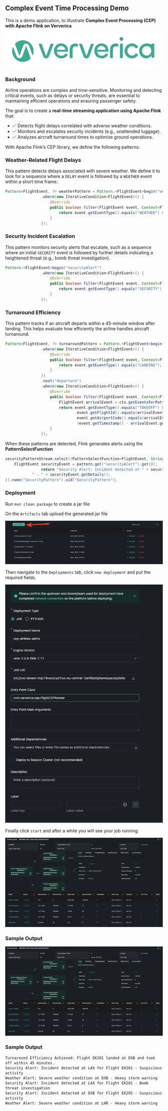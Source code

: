 Complex Event Time Processing Demo
-----------------------------------
This is a demo application, to illustrate **Complex Event Processing (CEP) with Apache Flink on Ververica**

<p align="center">
    <img src="assets/logo.png">
</p>


### Background
Airline operations are complex and time-sensitive. Monitoring and detecting critical events, such as delays or security threats, are essential to maintaining efficient operations and ensuring passenger safety. 

The goal is to create a **real-time streaming application using Apache Flink** that:

- ✅ Detects flight delays correlated with adverse weather conditions.
- ✅ Monitors and escalates security incidents (e.g., unattended luggage).
- ✅ Analyzes aircraft turnaround times to optimize ground operations.

With Apache Flink’s CEP library, we define the following patterns:

### Weather-Related Flight Delays
This pattern detects delays associated with severe weather. We define it to look for a sequence where a `DELAY` event is followed by a `WEATHER` event within a short time frame.
```java
Pattern<FlightEvent, ?> weatherPattern = Pattern.<FlightEvent>begin("weatherAlert")
                .where(new IterativeCondition<FlightEvent>() {
                    @Override
                    public boolean filter(FlightEvent event, Context<FlightEvent> ctx) throws Exception {
                        return event.getEventType().equals("WEATHER") && event.getDetails().contains("storm");
                    }
                });
```

### Security Incident Escalation
This pattern monitors security alerts that escalate, such as a sequence where an initial `SECURITY` event is followed by further details indicating a heightened threat (e.g., bomb threat investigation).
```java
Pattern.<FlightEvent>begin("securityAlert")
                .where(new IterativeCondition<FlightEvent>() {
                    @Override
                    public boolean filter(FlightEvent event, Context<FlightEvent> ctx) throws Exception {
                        return event.getEventType().equals("SECURITY");
                    }
                });
```

### Turnaround Efficiency
This pattern tracks if an aircraft departs within a 45-minute window after landing. This helps evaluate how efficiently the airline handles aircraft turnaround.
```java
Pattern<FlightEvent, ?> turnaroundPattern = Pattern.<FlightEvent>begin("arrival")
                .where(new IterativeCondition<FlightEvent>() {
                    @Override
                    public boolean filter(FlightEvent event, Context<FlightEvent> ctx) throws Exception {
                        return event.getEventType().equals("LANDING");
                    }
                })
                .next("departure")
                .where(new IterativeCondition<FlightEvent>() {
                    @Override
                    public boolean filter(FlightEvent event, Context<FlightEvent> ctx) throws Exception {
                        FlightEvent arrivalEvent = ctx.getEventsForPattern("arrival").iterator().next();
                        return event.getEventType().equals("TAKEOFF") &&
                                event.getFlightId().equals(arrivalEvent.getFlightId()) &&
                                event.getAirportCode().equals(arrivalEvent.getAirportCode()) &&
                                (event.getTimestamp() - arrivalEvent.getTimestamp()) <= 45 * 60 * 1000; // 45 minutes
                    }
                });
```

When these patterns are detected, Flink generates alerts using the **PatternSelectFunction**
```java
securityPatternStream.select((PatternSelectFunction<FlightEvent, String>) pattern -> {
    FlightEvent securityEvent = pattern.get("securityAlert").get(0);
                return "Security Alert: Incident detected at " + securityEvent.getAirportCode() + " for Flight " + securityEvent.getFlightId() +
            " - " + securityEvent.getDetails();
}).name("SecurityPattern").uid("SecurityPattern");
```
### Deployment
Run `mvn clean package` to create a jar file


On the `Artifacts` tab upload the generated jar file
<p align="center">
    <img src="assets/artifacts.png">
</p>

Then navigate to the `Deployments` tab, click `new deployment` and put the required fields.
<p align="center">
    <img src="assets/deployment.png">
</p>

Finally click `start` and after a while you will see your job running.
<p align="center">
    <img src="assets/vv.png">
</p>

### Sample Output
<p align="center">
    <img src="assets/vv.png">
</p>

### Sample Output

```shell
Turnaround Efficiency Achieved: Flight EK201 landed at DXB and took off within 45 minutes.
Security Alert: Incident detected at LAX for Flight EK201 - Suspicious activity
Weather Alert: Severe weather condition at DXB - Heavy storm warning
Security Alert: Incident detected at LAX for Flight EK201 - Bomb threat investigation
Security Alert: Incident detected at DXB for Flight EK205 - Suspicious activity
Weather Alert: Severe weather condition at LHR - Heavy storm warning
```